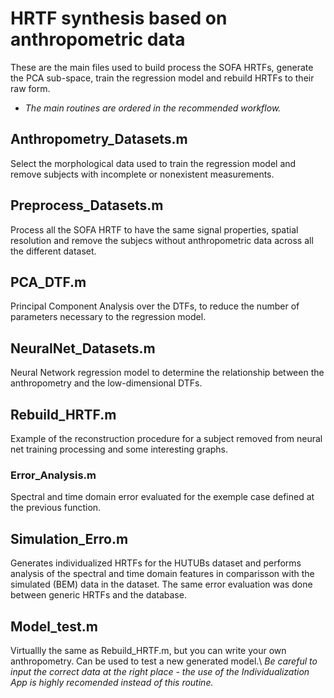 # HRTF synthesis based on anthropometric data 

These are the main files used to build process the SOFA HRTFs, generate the PCA sub-space, train the regression model and rebuild HRTFs to their raw form.

* *The main routines are ordered in the recommended workflow.*


## Anthropometry_Datasets.m

Select the morphological data used to train the regression model and remove subjects with incomplete or nonexistent measurements.


## Preprocess_Datasets.m

Process all the SOFA HRTF to have the same signal properties, spatial resolution and remove the subjecs without anthropometric data across all the different dataset. 


## PCA_DTF.m

Principal Component Analysis over the DTFs, to reduce the number of parameters necessary to the regression model. 


## NeuralNet_Datasets.m

Neural Network regression model to determine the relationship between the anthropometry and the low-dimensional DTFs.


## Rebuild_HRTF.m 

Example of the reconstruction procedure for a subject removed from neural net training processing and some interesting graphs.


### Error_Analysis.m

Spectral and time domain error evaluated for the exemple case defined at the previous function. 


## Simulation_Erro.m

Generates individualized HRTFs for the HUTUBs dataset and performs analysis of the spectral and time domain features in comparisson with the simulated (BEM) data in the dataset. The same error evaluation was done between generic HRTFs and the database. 


## Model_test.m

Virtuallly the same as Rebuild_HRTF.m, but you can write your own anthropometry. Can be used to test a new generated model.\ *Be careful to input the correct data at the right place - the use of the Individualization App is highly recomended instead of this routine.* 
